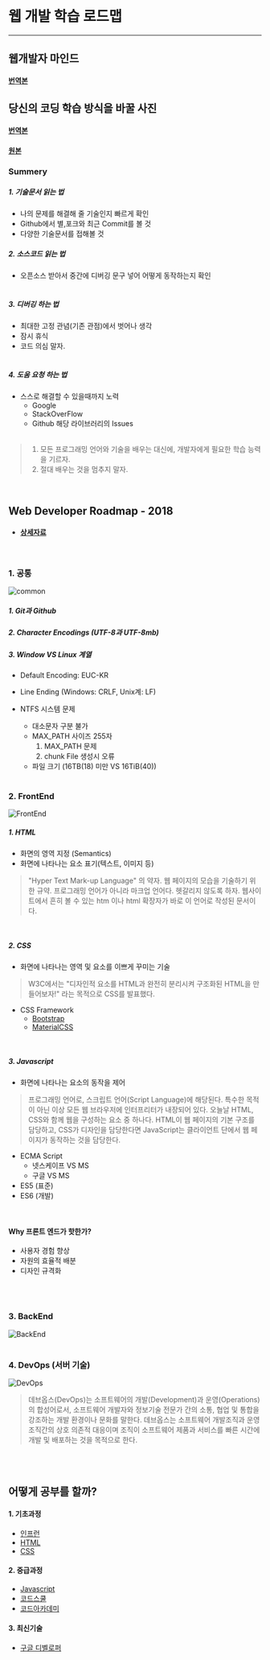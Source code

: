 # 웹 개발 학습 로드맵
---

## 웹개발자 마인드
#### [번역본](https://joshua1988.github.io/web-development/translation/how-to-become-uncommonly-web-dev/)

## 당신의 코딩 학습 방식을 바꿀 사진
#### [번역본](https://joshua1988.github.io/web-development/translation/change-the-way-you-learn-to-code/)
#### [원본](https://medium.freecodecamp.com/this-picture-will-change-the-way-you-learn-to-code-557ac1e109bd)

### Summery
##### 1. 기술문서 읽는 법
  - 나의 문제를 해결해 줄 기술인지 빠르게 확인
  - Github에서 별,포크와 최근 Commit를 볼 것
  - 다양한 기술문서를 접해볼 것

##### 2. 소스코드 읽는 법
 - 오픈소스 받아서 중간에 디버깅 문구 넣어 어떻게 동작하는지 확인 <br /><br />

##### 3. 디버깅 하는 법
 - 최대한 고정 관념(기존 관점)에서 벗어나 생각
 - 잠시 휴식
 - 코드 의심 말자. <br /><br />

##### 4. 도움 요청 하는 법
 - 스스로 해결할 수 있을때까지 노력
    - Google
    - StackOverFlow
    - Github 해당 라이브러리의 Issues <br /><br />

> 1. 모든 프로그래밍 언어와 기술을 배우는 대신에, 개발자에게 필요한 학습 능력을 기르자.
> 2. 절대 배우는 것을 멈추지 말자.

<br />

## Web Developer Roadmap - 2018
* #### [상세자료](https://github.com/kamranahmedse/developer-roadmap)
<br />

### 1. 공통
![common](https://camo.githubusercontent.com/4511e3b4831b40f49c008418b5bb509d10efcbac/68747470733a2f2f692e696d6775722e636f6d2f4f5a554f5574492e706e67)
##### 1. Git과 Github
##### 2. Character Encodings (UTF-8과 UTF-8mb)
##### 3. Window VS Linux 계열
  - Default Encoding: EUC-KR
  - Line Ending (Windows: CRLF, Unix계: LF)
  - NTFS 시스템 문제

    - 대소문자 구분 불가
    - MAX_PATH 사이즈 255자
      1. MAX_PATH 문제
      2. chunk File 생성시 오류
    - 파일 크기 (16TB(18) 미만 VS 16TiB(40))
<br /><br />

### 2. FrontEnd
![FrontEnd](https://joshua1988.github.io/images/posts/web/frontend-roadmap.png)

##### 1. HTML
  - 화면의 영역 지정 (Semantics)
  - 화면에 나타나는 요소 표기(텍스트, 이미지 등)
> "Hyper Text Mark-up Language" 의 약자. 웹 페이지의 모습을 기술하기 위한 규약. 프로그래밍 언어가 아니라 마크업 언어다. 헷갈리지 않도록 하자. 웹사이트에서 흔히 볼 수 있는 htm 이나 html 확장자가 바로 이 언어로 작성된 문서이다.

<br />

##### 2. CSS
  - 화면에 나타나는 영역 및 요소를 이쁘게 꾸미는 기술
> W3C에서는 "디자인적 요소를 HTML과 완전히 분리시켜 구조화된 HTML을 만들어보자!" 라는 목적으로 CSS를 발표했다.
 - CSS Framework
    - [Bootstrap](http://bootstrapk.com/)
    - [MaterialCSS](https://material.io/)

<br />

##### 3. Javascript
  - 화면에 나타나는 요소의 동작을 제어
> 프로그래밍 언어로, 스크립트 언어(Script Language)에 해당된다. 특수한 목적이 아닌 이상 모든 웹 브라우저에 인터프리터가 내장되어 있다. 오늘날 HTML, CSS와 함께 웹을 구성하는 요소 중 하나다. HTML이 웹 페이지의 기본 구조를 담당하고, CSS가 디자인을 담당한다면 JavaScript는 클라이언트 단에서 웹 페이지가 동작하는 것을 담당한다.
 - ECMA Script
   - 넷스케이프 VS MS
   - 구글 VS MS
 - ES5 (표준)
 - ES6 (개발)

<br />

#### Why 프론트 엔드가 핫한가?
 - 사용자 경험 향상
 - 자원의 효율적 배분
 - 디자인 규격화

<br /><br />

### 3. BackEnd
![BackEnd](https://cdn-images-1.medium.com/max/1000/1*wS8k6IlIgSb-7-lPhaNyrQ.png)
<br /><br />

### 4. DevOps (서버 기술)
![DevOps](https://camo.githubusercontent.com/84c2faf3a081a531485909d25119723d7672f6c5/68747470733a2f2f692e696d6775722e636f6d2f707967396d48312e706e67)

> 데브옵스(DevOps)는 소프트웨어의 개발(Development)과 운영(Operations)의 합성어로서,
  소프트웨어 개발자와 정보기술 전문가 간의 소통, 협업 및 통합을 강조하는 개발 환경이나 문화를 말한다.
  데브옵스는 소프트웨어 개발조직과 운영조직간의 상호 의존적 대응이며
  조직이 소프트웨어 제품과 서비스를 빠른 시간에 개발 및 배포하는 것을 목적으로 한다.

<br /><br />

## 어떻게 공부를 할까?
#### 1. 기초과정
 - [인프런](https://www.inflearn.com/)
 - [HTML](https://www.inflearn.com/course/html-%EA%B8%B0%EC%B4%88/)
 - [CSS](https://www.inflearn.com/course/%EC%83%9D%ED%99%9C%EC%BD%94%EB%94%A9%EC%9D%98-web2%EC%8B%9C%EB%A6%AC%EC%A6%88/)

#### 2. 중급과정
 - [Javascript](https://okky.kr/article/399271)
 - [코드스쿨](https://www.codeschool.com/)
 - [코드아카데미](https://www.codecademy.com)

#### 3. 최신기술
 - [구글 디벨로퍼](https://developers.google.com/)
<br /><br /><br /><br />
